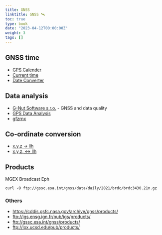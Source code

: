 ```yaml
---
title: GNSS
linktitle: GNSS 🛰
toc: true
type: book
date: "2023-04-12T00:00:00Z"
weight: 3
tags: []
---
```


## GNSS time
- [GPS Calender](https://www.gnsscalendar.com/)
- [Current time](http://leapsecond.com/java/gpsclock.htm)
- [Date Converter](https://garrett.seepersad.org/utilities/r/date_utility/)

## Data analysis
- [G-Nut Software s.r.o.](https://gnutsoftware.com/gnss-and-data-quality) - GNSS and data quality
- [GPS Data Analysis](https://hrngok.github.io/posts/gps-data-analysis/)
- [gfzrnx](https://www.gfz-potsdam.de/en/software/processing-rinex-files-gfzrnx)

## Co-ordinate conversion
- [x,y,z -> llh](https://www.apsalin.com/cartesian-to-geodetic-on-ellipsoid/)
- [x,y,z, <-> llh](https://www.oc.nps.edu/oc2902w/coord/llhxyz.htm)

## Products
MGEX Broadcast Eph
```
curl -O ftp://gssc.esa.int/gnss/data/daily/2021/brdc/brdc3430.21n.gz
```

### Others
- https://cddis.gsfc.nasa.gov/archive/gnss/products/
- ftp://igs.ensg.ign.fr/pub/igs/products/
- ftp://gssc.esa.int/gnss/products/
- ftp://lox.ucsd.edu/pub/products/